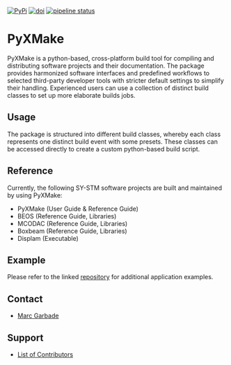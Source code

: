 [![PyPi](https://img.shields.io/static/v1?label=PyPi&message=1.18.0&color=informational&logo=pypi)](https://pypi.org/project/pyxmake/)
[![doi](https://img.shields.io/badge/DOI-10.5281%2Fzenodo.13352143-red.svg)](https://zenodo.org/records/13352143)
[![pipeline status](https://gitlab.com/dlr-sy/pyxmake/badges/master/pipeline.svg)]()

# PyXMake
PyXMake is a python-based, cross-platform build tool for compiling and distributing software projects and their documentation. The package provides harmonized software interfaces and predefined workflows to selected third-party developer tools with stricter default settings to simplify their handling. Experienced users can use a collection of distinct build classes to set up more elaborate builds jobs.
## Usage
The package is structured into different build classes, whereby each class represents one distinct build event with some presets. These classes can be accessed directly to create a custom python-based build script.
## Reference
Currently, the following SY-STM software projects are built and maintained by using PyXMake:
* PyXMake (User Guide & Reference Guide)
* BEOS (Reference Guide, Libraries)
* MCODAC (Reference Guide, Libraries)
* Boxbeam (Reference Guide, Libraries)
* Displam (Executable)
## Example
Please refer to the linked [repository](https://gitlab.com/dlr-sy/pyxmake) for additional application examples.
## Contact
* [Marc Garbade](mailto:marc.garbade@dlr.de)
## Support
* [List of Contributors](https://gitlab.com/dlr-sy/pyxmake/-/blob/master/CONTRIBUTING.md)